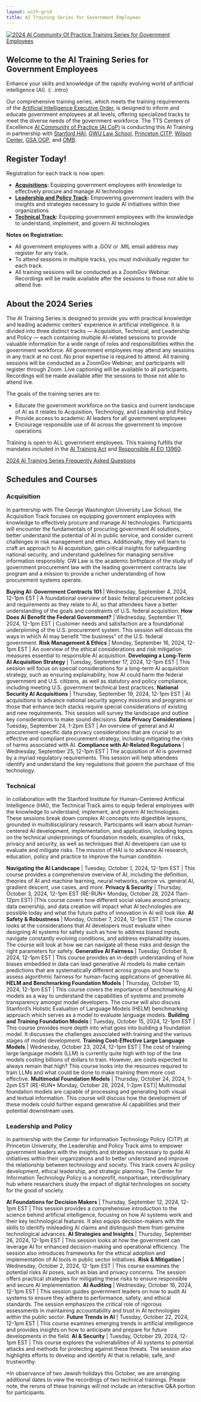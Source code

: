 ```yaml
---
layout: with-grid
title: AI Training Series for Government Employees
---
```

<a href="{{site.baseurl}}/images/2024AITrainingSeriesLogo.png" target="_blank" rel="noopener noreferrer">
<img src="{{site.baseurl}}/images/2024AITrainingSeriesLogo.png" alt="2024 AI Community Of Practice Training Series for Government Employees"></a>

## Welcome to the AI Training Series for Government Employees
Enhance your skills and knowledge of the rapidly evolving world of artificial intelligence (AI).
{: .intro} 

Our comprehensive training series, which meets the training requirements of the [Artificial Intelligence Executive Order](https://www.whitehouse.gov/briefing-room/presidential-actions/2023/10/30/executive-order-on-the-safe-secure-and-trustworthy-development-and-use-of-artificial-intelligence/), is designed to inform and educate government employees at all levels, offering specialized tracks to meet the diverse needs of the government workforce. The TTS Centers of Excellence [AI Community of Practice (AI CoP)](https://coe.gsa.gov/communities/ai.html) is conducting this AI Training in partnership with [Stanford HAI](https://hai.stanford.edu/), [GWU Law School](https://www.law.gwu.edu/), [Princeton CITP](https://citp.princeton.edu/), [Wilson Center](https://www.wilsoncenter.org/), [GSA OGP](https://www.gsa.gov/about-us/organization/office-of-governmentwide-policy), and [OMB](https://www.whitehouse.gov/omb/). 

## Register Today!

Registration for each track is now open: 
* **[Acquisitions](https://gsa.zoomgov.com/webinar/register/WN_rIQTaru0ROStaQcHHQQ-8A):** Equipping government employees with knowledge to effectively procure and manage AI technologies
* **[Leadership and Policy Track](https://gsa.zoomgov.com/webinar/register/WN_HqXAmCa6T1ePgxJATAiWrA):** Empowering government leaders with the insights and strategies necessary to guide AI initiatives within their organizations
* **[Technical Track](https://gsa.zoomgov.com/webinar/register/WN_rZvY9jHIRv-7tTCwUNQSsA):** Equipping government employees with the knowledge to understand, implement, and govern AI technologies 

**Notes on Registration:**
*  All government employees with a .GOV or .MIL email address may register for any track.
*  To attend sessions in multiple tracks, you must individually register for each track.
*  All training sessions will be conducted as a ZoomGov Webinar. Recordings will be made available after the sessions to those not able to attend live.
    
## About the 2024 Series
The AI Training Series is designed to provide you with practical knowledge and leading academic centers’ experience in artificial intelligence. It is divided into three distinct tracks — Acquisition, Technical, and Leadership and Policy — each containing multiple AI-related sessions to provide valuable information for a wide range of roles and responsibilities within the government workforce. All government employees may attend any sessions in any track at no cost. No prior expertise is required to attend. All training sessions will be conducted as a ZoomGov Webinar, and participants will register through Zoom. Live captioning will be available to all participants. Recordings will be made available after the sessions to those not able to attend live.  

The goals of the training series are to:
* Educate the government workforce on the basics and current landscape of AI as it relates to Acquisition, Technology, and Leadership and Policy
* Provide access to academic AI leaders for all government employees
* Encourage responsible use of AI across the government to improve operations

Training is open to ALL government employees. This training fulfills the mandates included in the [AI Training Act](https://www.congress.gov/117/plaws/publ207/PLAW-117publ207.pdf) and [Responsible AI EO 13960](https://www.federalregister.gov/documents/2020/12/08/2020-27065/promoting-the-use-of-trustworthy-artificial-intelligence-in-the-federal-government). 

<a href="{{site.baseurl}}/communities/AITrainingFAQ.html" class="usa-button">2024 AI Training Series Frequently Asked Questions</a>
 
## Schedules and Courses

### Acquisition
In partnership with The George Washington University Law School, the Acquisition Track focuses on equipping government employees with knowledge to effectively procure and manage AI technologies. Participants will encounter the fundamentals of procuring government AI solutions, better understand the potential of AI in public service, and consider current challenges in risk management and ethics. Additionally, they will learn to craft an approach to AI acquisition, gain critical insights for safeguarding national security, and understand guidelines for managing sensitive information responsibly. GW Law is the academic birthplace of the study of government procurement law with the leading government contracts law program and a mission to provide a richer understanding of how procurement systems operate.

**Buying AI: Government Contracts 101** | Wednesday, September 4, 2024, 12-1pm EST | A foundational overview of basic federal procurement policies and requirements as they relate to AI, so that attendees have a better understanding of the goals and constraints of U.S. federal acquisition. 
**How Does AI Benefit the Federal Government?** | Wednesday, September 11, 2024, 12-1pm EST | Customer needs and satisfaction are a foundational underpinning of the U.S. procurement system. This session will discuss the ways in which AI may benefit "the business" of the U.S. federal government.
**Risk Management & Ethics** | Monday, September 16, 2024, 12-1pm EST | An overview of the ethical considerations and risk mitigation measures essential to responsible AI acquisition.
**Developing a Long-Term AI Acquisition Strategy** | Tuesday, September 17, 2024, 12-1pm EST | This session will focus on special considerations for a long-term AI acquisition strategy, such as ensuring explainability, how AI could harm the federal government and U.S. citizens, as well as statutory and policy compliance, including meeting U.S. government technical best practices. 
**National Security AI Acquisitions** | Thursday, September 19, 2024, 12-1pm EST | AI acquisitions to advance national security agency missions and programs or those that enhance tech stacks require special considerations of existing and new requirements. This session will survey the landscape and outline key considerations to make sound decisions.
**Data Privacy Considerations** | Tuesday, September 24, 1-2pm EST | An overview of general and AI procurement-specific data privacy considerations that are crucial to an effective and compliant procurement strategy, including mitigating the risks of harms associated with AI.
**Compliance with AI-Related Regulations** | Wednesday, September 25, 12-1pm EST | The acquisition of AI is governed by a myriad regulatory requirements. This session will help attendees identify and understand the key regulations that govern the purchase of this technology.

### Technical
In collaboration with the Stanford Institute for Human-Centered Artificial Intelligence (HAI), the Technical Track aims to equip federal employees with the knowledge to understand, implement, and govern AI technologies. These sessions break down complex AI concepts into digestible lessons, grounded in multidisciplinary research. Participants will learn about human-centered AI development, implementation, and application, including topics on the technical underpinnings of foundation models, examples of risks, privacy and security, as well as techniques that AI developers can use to evaluate and mitigate risks. The mission of HAI is to advance AI research, education, policy and practice to improve the human condition.

**Navigating the AI Landscape** | Tuesday, October 1, 2024, 12-1pm EST | This course provides a comprehensive overview of AI, including the definition, theories of AI and machine learning, neural networks, narrow vs. general AI, gradient descent, use cases, and more.
**Privacy & Security** | Thursday, October 3, 2024, 12-1pm EST (RE-RUN* Monday, October 28, 2024 11am-12pm EST) |This course covers how different social values around privacy, data ownership, and data creation will impact what AI technologies are possible today and what the future paths of innovation in AI will look like.
**AI Safety & Robustness** | Monday, October 7, 2024, 12-1pm EST | The course looks at the considerations that AI developers must evaluate when designing AI systems for safety such as how to address biased inputs, navigate constantly evolving conditions, and address explainability issues. The course will look at how we can navigate all these risks and design the right parameters for safety. 
**Generative AI Fairness** | Tuesday, October 8, 2024, 12-1pm EST | This course provides an in-depth understanding of how biases embedded in data can lead generative AI models to make certain predictions that are systematically different across groups and how to assess algorithmic fairness for human-facing applications of generative AI. 
**HELM and Benchmarking Foundation Models** | Thursday, October 10, 2024, 12-1pm EST | This course covers the importance of benchmarking AI models as a way to understand the capabilities of systems and promote transparency amongst model developers. The course will also discuss Stanford’s Holistic Evaluation of Language Models (HELM) benchmarking approach which serves as a model to evaluate language models. 
**Building and Training Foundation Models** | Tuesday, October 15, 2024, 12-1pm EST | This course provides more depth into what goes into building a foundation model. It discusses the challenges associated with training and the various stages of model development.
**Training Cost-Effective Large Language Models** | Wednesday, October 23, 2024, 12-1pm EST | The cost of training large language models (LLM) is currently quite high with top of the line models costing billions of dollars to train. However, are costs expected to always remain that high? This course looks into the resources required to train LLMs and what could be done to make training them more cost effective.
**Multimodal Foundation Models** | Thursday, October 24, 2024, 1-2pm EST (RE-RUN* Monday, October 28, 2024, 1-2pm EST)| Multimodal foundation models are capable of processing and generating both visual and textual information. This course will discuss how the development of these models could further expand generative AI capabilities and their potential downstream uses.
 


### Leadership and Policy
In partnership with the Center for Information Technology Policy (CITP) at Princeton University, the Leadership and Policy Track aims to empower government leaders with the insights and strategies necessary to guide AI initiatives within their organizations and to better understand and improve the relationship between technology and society. This track covers AI policy development, ethical leadership, and strategic planning. The Center for Information Technology Policy is a nonprofit, nonpartisan, interdisciplinary hub where researchers study the impact of digital technologies on society for the good of society.

**AI Foundations for Decision Makers** | Thursday, September 12, 2024, 12-1pm EST | This session provides a comprehensive introduction to the science behind artificial intelligence, focusing on how AI systems work and their key technological features. It also equips decision-makers with the skills to identify misleading AI claims and distinguish them from genuine technological advances.
**AI Strategies and Insights** | Thursday, September 26, 2024, 12-1pm EST | This session looks at how the government can leverage AI for enhanced decision-making and operational efficiency. The session also introduces frameworks for the ethical adoption and implementation of AI tools in public sector initiatives.
**Risk & Mitigation** | Wednesday, October 2, 2024, 12-1pm EST | This course examines the potential risks AI poses, such as bias and privacy concerns. The session offers practical strategies for mitigating these risks to ensure responsible and secure AI implementation.
**AI Auditing** | Wednesday, October 16, 2024, 12-1pm EST | This session guides government leaders on how to audit AI systems to ensure they adhere to performance, safety, and ethical standards. The session emphasizes the critical role of rigorous assessments in maintaining accountability and trust in AI technologies within the public sector.
**Future Trends in AI** | Tuesday, October 22, 2024, 12-1pm EST | This course examines emerging trends in artificial intelligence and provides insights on how to anticipate and prepare for future developments in the field.
**AI & Security** | Tuesday, October 29, 2024, 12-1pm EST | This course explores the vulnerabilities of AI systems to potential attacks and methods for protecting against these threats. The session also highlights efforts to develop and identify AI that is reliable, safe, and trustworthy.

*In observance of two Jewish holidays this October, we are arranging additional dates to view the recordings of two technical trainings. Please note, the reruns of these trainings will not include an interactive Q&A portion for participants. 
